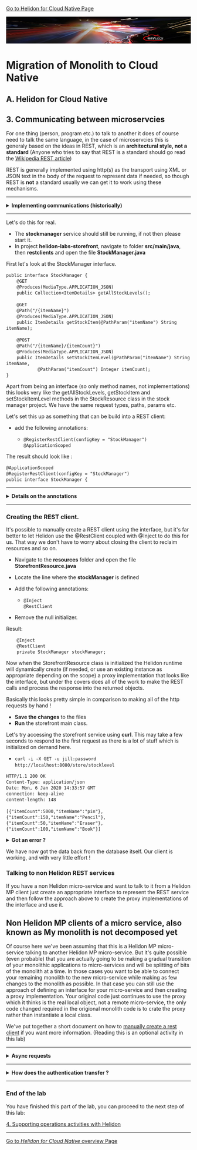 [Go to Helidon for Cloud Native Page](../Helidon-labs.md)

![](../../../../common/images/customer.logo2.png)

# Migration of Monolith to Cloud Native

## A. Helidon for Cloud Native

## 3. Communicating between microservcies

For one thing (person, program etc.) to talk to another it does of course need to talk the same language, in the case of microservcies this is generaly based on the ideas in REST, which is an **architectural style, not a standard** (Anyone who tries to say that REST is a standard should go read the [Wikipedia REST article](https://en.wikipedia.org/wiki/Representational_state_transfer))

REST is generally implemented using http(s) as the transport using XML or JSON text in the body of the request to represent data if needed, so though REST is **not** a standard usually we can get it to work using these mechanisms.

---

<details><summary><b>Implementing communications (historically)</b></summary>
<p>

Historically much of the work on creating REST based microservice frameworks in Java has concentrated on the server side. Creating the client side connection has required the developer to create the connection themselves. For example the following.

```
private ItemDetails setItemCount(ItemDetails newDetails) {
    // business logic happens here
    // let's sent the data
	try {
		URL url = new URL("http://my.service.com/store/stocklevel) ;
		HttpURLConnection con = (HttpURLConnection) url.openConnection();
         con.setRequestMethod("POST"); 
         con.setRequestProperty("Content-Type", "application/json");  
         con.setDoOutput(true); 

         OutputStream os = con.getOutputStream(); 
         jaxbContext.createMarshaller().marshal(neDetails, os); 
         os.flush(); 

         ItemDetails resultingItemDetails ;
         if (con.getResponseCode() == 200) {
            // now get the result
            BufferedReader respIn = new BufferedReader(new InputStreamReader(con.getInputStream())) ;
            String respLine ;
            String response ;
            while ((respLine = respIn.readline()) != null) {
               response+= respLine ;
            }
            respIn.close() ;
            ObjectMapper detailsMapper = new ObjectMapper() ;
            resultingItemDetails = detailsMapper.readVale(response, itemDetails.class) ;
         } else {
            throw Exception("Didn't get OK from service") ;
         }
         return resultingItemDetails ;
         con.disconnect(); 
    } catch(Exception e) { 
         throw new RuntimeException(e); 
    } 
}
```

Over time this got a bit easier with wrapper classes 

```
private void deleteItem(String itemName) {
   RestTeplateBuilder rtb = new RestTemplateBuilder() ;
   RestTemplate = rtb.build() ;
   rt.delete("http://my.service.com/store/stocklevel"), itemName);
}
```

But it's still not as simple as calling the method we want directly

```
private void deleteItem(String itemName) {
   StockManager manager = new StockManager() ;
   stockmanager.delete(itemName) ;
```
We could of course build a class ourselves that has a delete method that does the REST work in the class, but that's just pushing it down a layer !

**RestClients**

Fortunately for us Eclipse Microprofile have created a solution for this in a manner that results in minimal code changes to your logic.

Best software development practice is to to follow the [loose coupling design patterns](https://en.wikipedia.org/wiki/Loose_coupling) so that the caller can't see the details of the implementation. In Java this is achieved using interfaces, so a developer created an interface for externally use that defines the functionality and then a separate class the implements it, this is especially true if your class is in a library class or a different package.

All a developer then need to do is to have your code create a proxy for the interface (or preferably have a factory create it) and interact with the actual implementation of the micro-service using the proxy which looks like the interface, The interface is of course by definition public and (if designed properly) will not expose any of the implementation details.

With Helidon and the Rest Client functionality all we need to do is to annotate the interface with details of paths and such like, add the @RegisterRestClient annotation and then inject it as a Rest client to the class that uses it. Then we can carry on in our code using the interface as if it was an interface for a local class, for example 

```
	ItemDetails itemDetails = stockManager.getStockItem(itemRequest.getRequestedItem());
```

We don't need to change any of our code that uses the interface at all, and Helidon creates the RestClient proxy to do all of the network activities for us automatically!

</p></details>

---





Let's do this for real. 

- The **stockmanager** service should still be running, if not then please start it.
- In project **helidon-labs-storefront**, navigate to folder **src/main/java**, then **restclients** and open the file **StockManager.java**

First let's look at the StockManager interface.

```
public interface StockManager {
	@GET
	@Produces(MediaType.APPLICATION_JSON)
	public Collection<ItemDetails> getAllStockLevels();

	@GET
	@Path("/{itemName}")
	@Produces(MediaType.APPLICATION_JSON)
	public ItemDetails getStockItem(@PathParam("itemName") String itemName);

	@POST
	@Path("/{itemName}/{itemCount}")
	@Produces(MediaType.APPLICATION_JSON)
	public ItemDetails setStockItemLevel(@PathParam("itemName") String itemName,
			@PathParam("itemCount") Integer itemCount);
}
```

Apart from being an interface (so only method names, not implementations) this looks very like the getAllStockLevels, getStockItem and setStockItemLevel methods in the StockResource class in the stock manager project. We have the same request types, paths, params etc.

Let's set this up as something that can be build into a REST client:

- add the following annotations:

  - ```
    @RegisterRestClient(configKey = "StockManager")
    @ApplicationScoped
    ```

The result should look like :

```
@ApplicationScoped
@RegisterRestClient(configKey = "StockManager")
public interface StockManager {
```

---

<details><summary><b>Details on the annotations</b></summary><p>

The annotation tells Helidon that this is something that can be used as a REST client, the configKey parameter to the annotation tells Helidon that the configuration settings (URL to use and so on) will be in the configuration properties with property names starting with StockManager.  

If we didn't specify a configuration key the fully qualifies class name would be used for the start of the properties, in this case com.oracle.labs.helidob.storefront.resources.StorefronResource.

As the URL and so on is pretty standard they are defined in the microprofile-config.properties file in src/main/resources These are the relevant lines

```
StockManager/mp-rest/url=http://stockmanager:8081/stocklevel
StockManager/mp-rest/connectTimeout=5000
StockManager/mp-rest/responseTimeout=5000
```

The only thing we absolutely have to specify is the URL, though this can be specified as an option in the `RegisterRestClient` annotation if desired as well (the configuration files will override anything that's hard coded in the annotation.) The timeouts and so on are really for convenience, we could also (if it wasn't defined in the interface itself) specify the scope of the rest client. Note that configuration property settings will override those in the source code.

Also in the microprofile-config.properties file are details for another REST client

```
com.oracle.labs.helidon.storefront.restclients.StockManagerStatus/mp-rest/url=http://stockmanager:8081/status
```

As you can probably guess this is for the REST client com.oracle.labs.helidon.storefront.restclients.StockManagerStatus, but in this case I didn't specify a config key in the `@RegisterRestClient` annotation, so it defaulted to the fully qualified classname based property names.

</p></details>



---

   

### Creating the REST client.
It's possible to manually create a REST client using the interface, but it's far better to let Helidon use the @RestClient coupled with @Inject to do this for us. That way we don't have to worry about closing the client to reclaim resources and so on.

- Navigate to the **resources** folder and open the file **StorefrontResource.java**

- Locate the line where the **stockManager** is defined

- Add the following annotations:

  - ```
    @Inject
    @RestClient
    ```

- Remove the null initializer.

Result:

```
	@Inject
	@RestClient
	private StockManager stockManager;
```

Now when the StorefrontResource class is initialized the Helidon runtime will dynamically create (if needed, or use an existing instance as appropriate depending on the scope) a proxy implementation that looks like the interface, but under the covers does all of the work to make the REST calls and process the response into the returned objects.

Basically this looks pretty simple in comparison to making all of the http requests by hand !

- **Save the changes** to the files
- **Run** the storefront main class.

Let's try accessing the storefront service using **curl**.  This may take a few seconds to respond to the first request as there is a lot of stuff which is initialized on demand here. 

-  `curl -i -X GET -u jill:password http://localhost:8080/store/stocklevel`

```
HTTP/1.1 200 OK
Content-Type: application/json
Date: Mon, 6 Jan 2020 14:33:57 GMT
connection: keep-alive
content-length: 148

[{"itemCount":5000,"itemName":"pin"},{"itemCount":150,"itemName":"Pencil"},{"itemCount":50,"itemName":"Eraser"},{"itemCount":100,"itemName":"Book"}]
```
<details><summary><b>Got an error ?</b></summary><p>
It's possible that the services may take longer to do their initial initialization that the timeouts. (The initialization is done on demand) If this happens you may get an error. Wait a short while and retry, hopefully the initialization will have been completed then.
</p></details>

We have now got the data back from the database itself. Our client is working, and with very little effort !

### Talking to non Helidon REST services
If you have a non Helidon micro-service and want to talk to it from a Helidon MP client just create an appropriate interface to represent the REST service and then follow the approach above to create the proxy implementations of the interface and use it.


## Non Helidon MP clients of a micro service, also known as My monolith is not decomposed yet
Of course here we've been assuming that this is a Helidon MP micro-service talking to another Helidon MP micro-service. But it's quite possible (even probable) that you are actually going to be making a gradual transition of your monolithic applications to micro-services and will be splitting of bits of the monolith at a time. In those cases you want to be able to connect your remaining monolith to the new micro-service while making as few changes to the monolith as possible. In that case you can still use the approach of defining an interface for your micro-service and then creating a proxy implementation. Your original code just continues to use the proxy which it thinks is the real local object, not a remote micro-service, the only code changed required in the origional monolith code is to crate the proxy rather than instantiate a local class.

We've put together a short document on how to [manually create a rest client](non-helidon-rest-clients.md) if you want more information. (Reading this is an optional activity in this lab)

---

<details><summary><b>Async requests</b></summary>
<p>
You may have noticed the delay in the request, if you try the request again it's much faster, this is because the second time all of the lazy initialization will have been done. But in some cases it may be that every call to a request takes a long time (perhaps it's getting data from a real physical device !) which may leave the client execution blocked until the request completes.

One solution to this is to make the request, then go and do something else while waiting for the response. We're not going go to into detail on this, but the REST client supports the use of async operations by having the returned object not be the actual object (which would require the entire call sequence to have completed) but a object of type `CompletionStage`. 

The CompletionStage objects are created by the framework on the client side, so the response is much faster, and by looking into the CompletionStage object it's possible to determine if the call has finished, and if so what the result was. If you want you can register code to be run independently when the CompletionStage finishes (or the process errors.)

</p></details>

---

<details><summary><b>How does the authentication transfer ?</b></summary>
<p>


You may be wondering about the authentication here. When we made the curl call we specified the usersername and password, but that was to the storefront service. None of our code event sees the user name / password, that's all done by the framework, so how can it be passed on to the stockmanager service (which if it didn't get the username and password would have thrown a 401 Unauthorized error.

The solution to this is another reason why using Helidon (or other microprofile based frameworks) is exceptionally useful. Helidon automatically extracts the authorization data for us when it received the storefront request. That information is held within the framework as part of the request and when the subsequent requests are made via the REST Client is till automatically add the authentication data for us. Thus the users information is propagated throughout the sequence of requests.

This is why we've used the same user credentials, and in a production environment you'd use the same security system across both services.

</p></details>

---


### End of the lab
You have finished this part of the lab, you can proceed to the next step of this lab:

[4. Supporting operations activities with Helidon](../Helidon-Operations/helidon-operations.md)



---


[Go to *Helidon for Cloud Native* overview Page](../Helidon-labs.md)